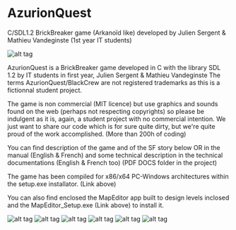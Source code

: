 # AzurionQuest
C/SDL1.2 BrickBreaker game (Arkanoïd like) developed by Julien Sergent &amp; Mathieu Vandeginste (1st year IT students)

![alt tag](https://raw.githubusercontent.com/matvdg/AzurionQuest/master/source/images/Assets/logo.png)


AzurionQuest is a BrickBreaker game developed in C with the library SDL 1.2 by IT students in first year, Julien Sergent & Mathieu Vandeginste
The terms AzurionQuest/BlackCrew are not registered trademarks as this is a fictionnal student project.

The game is non commercial (MIT licence) but use graphics and sounds found on the web (perhaps not respecting copyrights)
so please be indulgent as it is, again, a student project with no commercial intention.
We just want to share our code which is for sure quite dirty, but we're quite proud of the work accomplished. (More than 200h of coding)

You can find description of the game and of the SF story below OR in the manual (English & French) and some technical description in the technical documentations (English & French too) (PDF DOCS folder in the project)

The game has been compiled for x86/x64 PC-Windows architectures within the setup.exe installator. (Link above)

You can also find enclosed the MapEditor app built to design levels inclosed and the MapEditor_Setup.exe (Link above) to install it.

![alt tag](https://raw.githubusercontent.com/matvdg/AzurionQuest/master/manual/1.png)
![alt tag](https://raw.githubusercontent.com/matvdg/AzurionQuest/master/manual/2.png)
![alt tag](https://raw.githubusercontent.com/matvdg/AzurionQuest/master/manual/3.png)
![alt tag](https://raw.githubusercontent.com/matvdg/AzurionQuest/master/manual/4.png)
![alt tag](https://raw.githubusercontent.com/matvdg/AzurionQuest/master/manual/5.png)
![alt tag](https://raw.githubusercontent.com/matvdg/AzurionQuest/master/manual/6.png)

